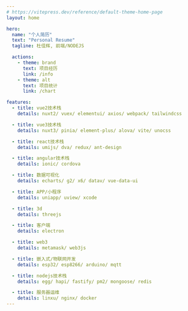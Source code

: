 ```yaml
---
# https://vitepress.dev/reference/default-theme-home-page
layout: home

hero:
  name: "个人简历"
  text: "Personal Resume"
  tagline: 杜佳辉, 前端/NODEJS

  actions:
    - theme: brand
      text: 项目经历
      link: /info
    - theme: alt
      text: 项目统计
      link: /chart

features:
  - title: vue2技术栈
    details: nuxt2/ vuex/ elementui/ axios/ webpack/ tailwindcss

  - title: vue3技术栈
    details: nuxt3/ pinia/ element-plus/ alova/ vite/ unocss

  - title: react技术栈
    details: umijs/ dva/ redux/ ant-design

  - title: angular技术栈
    details: ionic/ cordova

  - title: 数据可视化
    details: echarts/ g2/ x6/ datav/ vue-data-ui

  - title: APP/小程序
    details: uniapp/ uview/ xcode

  - title: 3d
    details: threejs

  - title: 客户端
    details: electron

  - title: web3
    details: metamask/ web3js

  - title: 嵌入式/物联网开发
    details: esp32/ esp8266/ arduino/ mqtt

  - title: nodejs技术栈
    details: egg/ hapi/ fastify/ pm2/ mongoose/ redis

  - title: 服务器运维
    details: linxu/ nginx/ docker
---
```

